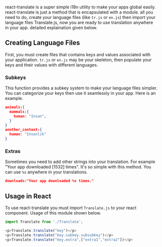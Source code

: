
react-translate is a super simple i18n utility to make your apps global easily. react-translate is just a method that is encapsulated with a module. all you need to do, create your language files (like `tr.js` or `en.js`) then import your language files Translate.js, now you are ready to use translation anywhere in your app. detailed explaination given below. 

## Creating Language Files
First, you must create files that contains keys and values associated with your application. `tr.js` or `en.js` may be your skeleton, then populate your keys and their values with different languages.

### Subkeys
This function provides a subkey system to make your language files simpler. You can categorize your keys then use it seamlessly in your app. Here is an example.
```json
animals:{
  mammals:{
    human: "Insan",
  }
}
another_context:{
  human: "Insanlik"
}
```

### Extras
Sometimes you need to add other strings into your translation. For example "Your app downloaded [1532] times". It's so simple with this method. You can use `%s` anywhere in your translations.

```json
downloads:"Your app downloaded %s times."
```

## Usage in React

To use react-translate you must import `Translate.js` to your react component. Usage of this module shown below.

```javascript
import Translate from './Translate';

<p>Translate.translate("key")</p>
<p>Translate.translate("key.subkey.subsubkey")</p>
<p>Translate.translate("key.extra",["extra1","extra2"])</p>
```


